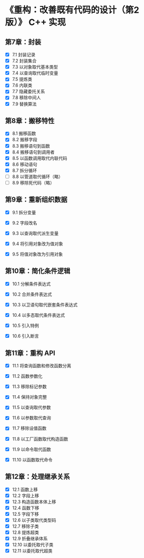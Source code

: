 # 《重构：改善既有代码的设计（第2版）》 C++ 实现 
## 第7章：封装
- [x] 7.1 封装记录
- [x] 7.2 封装集合
- [x] 7.3 以对象取代基本类型 
- [x] 7.4 以查询取代临时变量 
- [x] 7.5 提炼类
- [x] 7.6 内联类
- [x] 7.7 隐藏委托关系
- [x] 7.8 移除中间人
- [x] 7.9 替换算法

## 第8章：搬移特性
- [x] 8.1 搬移函数
- [x] 8.2 搬移字段
- [x] 8.3 搬移语句到函数
- [x] 8.4 搬移语句到调用者
- [x] 8.5 以函数调用取代内联代码
- [x] 8.6 移动语句
- [x] 8.7 拆分循环
- [ ] 8.8 以管道取代循环（略）
- [ ] 8.9 移除死代码（略）

## 第9章：重新组织数据
- [x] 9.1 拆分变量
- [x] 9.2 字段改名
- [x] 9.3 以查询取代派生变量
- [x] 9.4 将引用对象改为值对象
- [x] 9.5 将值对象改为引用对象


## 第10章：简化条件逻辑
- [x] 10.1 分解条件表达式
- [x] 10.2 合并条件表达式
- [x] 10.3 以卫语句取代嵌套条件表达式
- [x] 10.4 以多态取代条件表达式
- [x] 10.5 引入特例
- [x] 10.6 引入断言


## 第11章：重构 API
- [x] 11.1 将查询函数和修改函数分离
- [x] 11.2 函数参数化
- [x] 11.3 移除标记参数
- [x] 11.4 保持对象完整
- [x] 11.5 以查询取代参数
- [x] 11.6 以参数取代查询
- [x] 11.7 移除设值函数
- [x] 11.8 以工厂函数取代构造函数
- [x] 11.9 以命令取代函数
- [x] 11.10 以函数取代命令


## 第12章：处理继承关系
- [x] 12.1 函数上移
- [x] 12.2 字段上移
- [x] 12.3 构造函数本体上移
- [x] 12.4 函数下移
- [x] 12.5 字段下移
- [x] 12.6 以子类取代类型码
- [x] 12.7 移除子类
- [x] 12.8 提炼超类
- [x] 12.9 折叠继承体系
- [x] 12.10 以委托取代子类
- [x] 12.11 以委托取代超类
